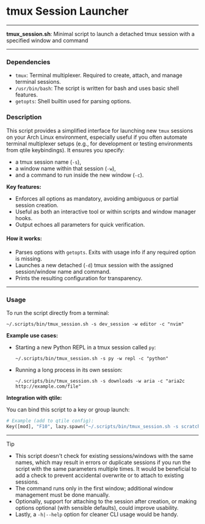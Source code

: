 # tmux Session Launcher

---

**tmux_session.sh**: Minimal script to launch a detached tmux session with a specified window and command

---

### Dependencies

- `tmux`: Terminal multiplexer. Required to create, attach, and manage terminal sessions.
- `/usr/bin/bash`: The script is written for bash and uses basic shell features.
- `getopts`: Shell builtin used for parsing options.

### Description

This script provides a simplified interface for launching new `tmux` sessions on your Arch Linux environment, especially useful if you often automate terminal multiplexer setups (e.g., for development or testing environments from qtile keybindings). It ensures you specify:

- a tmux session name (`-s`),
- a window name within that session (`-w`),
- and a command to run inside the new window (`-c`).

**Key features:**
- Enforces all options as mandatory, avoiding ambiguous or partial session creation.
- Useful as both an interactive tool or within scripts and window manager hooks.
- Output echoes all parameters for quick verification.

#### How it works:
- Parses options with `getopts`. Exits with usage info if any required option is missing.
- Launches a new detached (`-d`) tmux session with the assigned session/window name and command.
- Prints the resulting configuration for transparency.

---

### Usage

To run the script directly from a terminal:

```
~/.scripts/bin/tmux_session.sh -s dev_session -w editor -c "nvim"
```

**Example use cases:**
- Starting a new Python REPL in a tmux session called `py`:
  ```
  ~/.scripts/bin/tmux_session.sh -s py -w repl -c "python"
  ```
- Running a long process in its own session:
  ```
  ~/.scripts/bin/tmux_session.sh -s downloads -w aria -c "aria2c http://example.com/file"
  ```

**Integration with qtile:**

You can bind this script to a key or group launch:
```python
# Example (add to qtile config):
Key([mod], "F10", lazy.spawn("~/.scripts/bin/tmux_session.sh -s scratchpad -w sysmon -c 'htop'"))
```

---

> [!TIP]
> - This script doesn't check for existing sessions/windows with the same names, which may result in errors or duplicate sessions if you run the script with the same parameters multiple times. It would be beneficial to add a check to prevent accidental overwrite or to attach to existing sessions.
> - The command runs only in the first window; additional window management must be done manually.
> - Optionally, support for attaching to the session after creation, or making options optional (with sensible defaults), could improve usability.
> - Lastly, a `-h|--help` option for cleaner CLI usage would be handy.